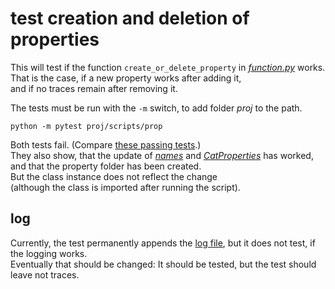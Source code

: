 # test creation and deletion of properties

This will test if the function `create_or_delete_property` in [_function.py_](../function.py) works.<br>
That is the case, if a new property works after adding it,<br>
and if no traces remain after removing it.<br>


The tests must be run with the `-m` switch, to add folder _proj_ to the path.

```
python -m pytest proj/scripts/prop
```

Both tests fail. (Compare [these passing tests](../../../classes/animals/cat/properties/_test.py).)<br>
They also show, that the update of 
[_names_](../../../classes/animals/cat/properties/names.py) 
and [_CatProperties_](../../../classes/animals/cat/properties/__init__.py)
has worked,<br>
and that the property folder has been created.<br>
But the class instance does not reflect the change<br>(although the class is imported after running the script).


## log

Currently, the test permanently appends the [log file](../log.md),
but it does not test, if the logging works.<br>
Eventually that should be changed: It should be tested, but the test should leave not traces.
